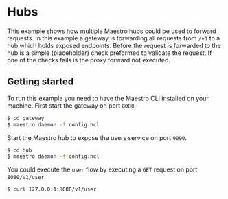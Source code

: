 # Hubs

This example shows how multiple Maestro hubs could be used to forward requests.
In this example a gateway is forwarding all requests from `/v1` to a hub which holds exposed endpoints.
Before the request is forwarded to the hub is a simple (placeholder) check preformed to validate the request.
If one of the checks fails is the proxy forward not executed.

## Getting started

To run this example you need to have the Maestro CLI installed on your machine.
First start the gateway on port `8080`.

```bash
$ cd gateway
$ maestro daemon -f config.hcl
```

Start the Maestro hub to expose the users service on port `9090`.

```bash
$ cd hub
$ maestro daemon -f config.hcl
```

You could execute the `user` flow by executing a `GET` request on port `8080/v1/user`.

```bash
$ curl 127.0.0.1:8080/v1/user
```
